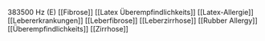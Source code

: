 383500 Hz (E)
[[Fibrose]]
[[Latex Überempfindlichkeits]]
[[Latex-Allergie]]
[[Lebererkrankungen]]
[[Leberfibrose]]
[[Leberzirrhose]]
[[Rubber Allergy]]
[[Überempfindlichkeits]]
[[Zirrhose]]